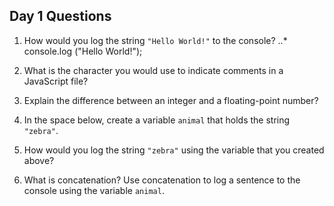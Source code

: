 ## Day 1 Questions

1. How would you log the string `"Hello World!"` to the console?
..* console.log ("Hello World!");

1. What is the character you would use to indicate comments in a JavaScript file?

1. Explain the difference between an integer and a floating-point number?

1. In the space below, create a variable `animal` that holds the string `"zebra"`.

1. How would you log the string `"zebra"` using the variable that you created above?

1. What is concatenation? Use concatenation to log a sentence to the console using the variable `animal`.
